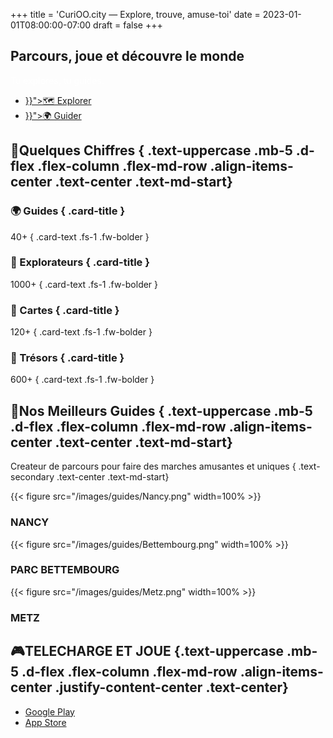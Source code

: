 +++
title = 'CuriOO.city — Explore, trouve, amuse-toi'
date = 2023-01-01T08:00:00-07:00
draft = false
+++

<style>
*, ::after, ::before{
    max-width: 100%;
}
img {
    border-radius: 2%;
}
</style>

<section id="hero">
<div class="container">

## Parcours, joue et découvre le monde

<span style="color: white;">Tu explores, tu guides.</span>

<ul class="nav nav-pills justify-content-center">
    <li class="nav-item nav-link"><a class="btn btn-dark btn-lg" href="{{< ref "explore" >}}">🗺 Explorer</a></li>
    <li class="nav-item nav-link"><a class="btn btn-dark btn-lg" href="{{< ref "guide" >}}">🌍 Guider</a></li>
</ul>

</div>
</section>

<section id="counter">
<div class="container">

## <span class="me-md-2">🌟</span><span>Quelques Chiffres</span> { .text-uppercase .mb-5 .d-flex .flex-column .flex-md-row .align-items-center .text-center .text-md-start}


<div class="row row-cols-1 row-cols-sm-2 row-cols-lg-4 g-4 mx-auto">

<div class="col-md-3">
<div class="card text-bg-dark cursor-pointer" onclick="window.open('guides/', '_self');">
<div class="card-body">

### 🌍 Guides { .card-title }

40+
{ .card-text .fs-1 .fw-bolder }

</div></a>
</div>
</div>

<div class="col-md-3">
<div class="card text-bg-dark">
<div class="card-body">

### 🎒 Explorateurs { .card-title }

1000+
{ .card-text .fs-1 .fw-bolder }

</div>
</div>
</div>

<div class="col-md-3">
<div class="card text-bg-dark cursor-pointer" onclick="window.open('cards/', '_self');">
<div class="card-body">

### 🎴 Cartes { .card-title }

120+
{ .card-text .fs-1 .fw-bolder }

</div>
</div>
</div>

<div class="col-md-3">
<div class="card text-bg-dark cursor-pointer" onclick="window.open('machines/', '_self');">
<div class="card-body">

### 🧰 Trésors { .card-title }

600+
{ .card-text .fs-1 .fw-bolder }

</div>
</div>
</div>

</div>

</div>
</section>

<section id="best-guides">
<div class="container">

## <span class="me-md-2">👑</span><span>Nos Meilleurs Guides </span> { .text-uppercase .mb-5 .d-flex .flex-column .flex-md-row .align-items-center .text-center .text-md-start}

Createur de parcours pour faire des marches amusantes et uniques
{ .text-secondary .text-center .text-md-start}

<div class="row mx-auto">
    <div class="col-12 col-md-4 bestguide cursor-pointer" onclick="window.open('https://www.nancy.fr');">
        {{< figure src="/images/guides/Nancy.png" width=100% >}}
        <div class="text-center mb-5"><h3><b>NANCY</b></h3></div>
    </div>
    <div class="col-12 col-md-4 bestguide cursor-pointer" onclick="window.open('https://www.parc-merveilleux.lu/');">
        {{< figure src="/images/guides/Bettembourg.png" width=100% >}}
        <div class="text-center mb-5"><h3><b>PARC BETTEMBOURG</b></h3></div>
    </div>
    <div class="col-12 col-md-4 bestguide cursor-pointer" onclick="window.open('https://metz.fr');">
        {{< figure src="/images/guides/Metz.png" width=100% >}}
        <div class="text-center mb-5"><h3><b>METZ</b></h3></div>
    </div>
</div>
</section>

<section id="play">
<div class="container">

## <span class="me-md-2">🎮</span><span>TELECHARGE ET JOUE</span> {.text-uppercase .mb-5 .d-flex .flex-column .flex-md-row .align-items-center .justify-content-center .text-center}

<ul class="nav nav-pills justify-content-center">
    <li class="nav-item nav-link"><a class="btn btn-danger btn-lg" href="https://play.google.com/store/apps/details?id=city.curioo.explorer"><i class="bi-google-play"></i> Google Play</a></li>
    <li class="nav-item nav-link"><a class="btn btn-primary btn-lg" href="https://www.apple.com/fr/app-store/"><i class="bi-apple"></i> App Store</a></li>
</ul>

</div>
</section>
